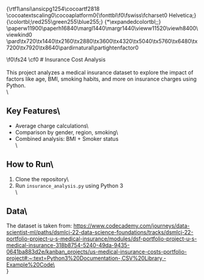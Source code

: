 {\rtf1\ansi\ansicpg1254\cocoartf2818
\cocoatextscaling0\cocoaplatform0{\fonttbl\f0\fswiss\fcharset0 Helvetica;}
{\colortbl;\red255\green255\blue255;}
{\*\expandedcolortbl;;}
\paperw11900\paperh16840\margl1440\margr1440\vieww11520\viewh8400\viewkind0
\pard\tx720\tx1440\tx2160\tx2880\tx3600\tx4320\tx5040\tx5760\tx6480\tx7200\tx7920\tx8640\pardirnatural\partightenfactor0

\f0\fs24 \cf0 # Insurance Cost Analysis \
\
This project analyzes a medical insurance dataset to explore the impact of factors like age, BMI, smoking habits, and more on insurance charges using Python.\
\
## Key Features\
- Average charge calculations\
- Comparison by gender, region, smoking\
- Combined analysis: BMI + Smoker status\
\
## How to Run\
1. Clone the repository\
2. Run `insurance_analysis.py` using Python 3\
\
## Data\
The dataset is taken from: https://www.codecademy.com/journeys/data-scientist-ml/paths/dsmlcj-22-data-science-foundations/tracks/dsmlcj-22-portfolio-project-u-s-medical-insurance/modules/dsf-portfolio-project-u-s-medical-insurance-318b8754-5240-49da-9435-0641ba883d2e/kanban_projects/us-medical-insurance-costs-portfolio-project#:~:text=Python3%20Documentation-,CSV%20Library,-Example%20Code\
\
}